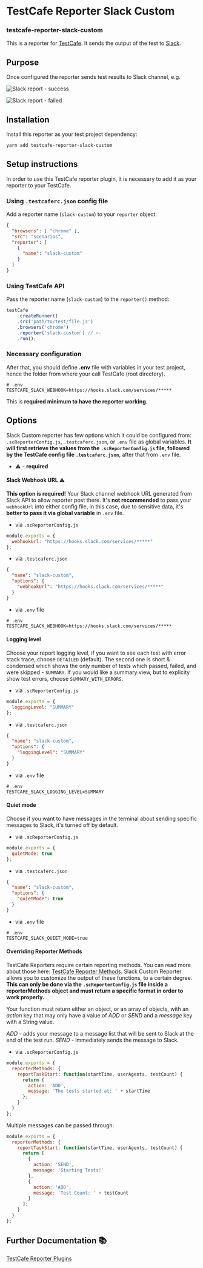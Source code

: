 # TestCafe Reporter Slack Custom
### testcafe-reporter-slack-custom

This is a reporter for [TestCafe](http://devexpress.github.io/testcafe). It sends the output of the test to [Slack](https://slack.com/).

## Purpose
Once configured the reporter sends test results to Slack channel, e.g.

![Slack report - success](media/slack-report-success.png)

![Slack report - failed](media/slack-report-failed.png)

## Installation

Install this reporter as your test project dependency:

```bash
yarn add testcafe-reporter-slack-custom
```

## Setup instructions
In order to use this TestCafe reporter plugin, it is necessary to add it as your reporter to your TestCafe.

### Using `.testcaferc.json` config file

Add a reporter name (`slack-custom`) to your `reporter` object:

```json
{
  "browsers": [ "chrome" ],
  "src": "scenarios",
  "reporter": [
    {
      "name": "slack-custom"
    }
  ]
}
```

### Using TestCafe API

Pass the reporter name (`slack-custom`) to the `reporter()` method:

```js
testCafe
    .createRunner()
    .src('path/to/test/file.js')
    .browsers('chrome')
    .reporter('slack-custom') // <-
    .run();
```

### Necessary configuration

After that, you should define **.env** file with variables in your test project, hence the folder from where your call TestCafe (root directory).

```dotenv
# .env
TESTCAFE_SLACK_WEBHOOK=https://hooks.slack.com/services/*****
```

This is **required minimum to have the reporter working**.

## Options

Slack Custom reporter has few options which it could be configured from: `.scReporterConfig.js`, `.testcaferc.json`, or `.env` file as global variables.
**It will first retrieve the values from the `.scReporterConfig.js` file, followed by the TestCafe config file `.testcaferc.json`**, after that from `.env` file.

* :warning: - **required**

#### Slack Webhook URL :warning:

**This option is required!** Your Slack channel webhook URL generated from Slack API to allow reporter post there.
It's **not recommended** to pass your `webhookUrl` into either config file, in this case, due to sensitive data, it's **better to pass it via global variable** in `.env` file.

* via `.scReporterConfig.js`

```javascript
module.exports = {
  webhookUrl: "https://hooks.slack.com/services/*****"
};
```

* via `.testcaferc.json`

```json
{
  "name": "slack-custom",
  "options": {
    "webhookUrl": "https://hooks.slack.com/services/*****"
  }
}
```

* via `.env` file

```dotenv
# .env
TESTCAFE_SLACK_WEBHOOK=https://hooks.slack.com/services/*****
```

#### Logging level

Choose your report logging level, if you want to see each test with error stack trace, choose `DETAILED` (default). The second one is short & condensed which shows the only number of tests which passed, failed, and were skipped - `SUMMARY`.  If you would like a summary view, but to explicity show test errors, choose `SUMMARY_WITH_ERRORS`.

* via `.scReporterConfig.js`

```javascript
module.exports = {
  loggingLevel: "SUMMARY"
};
```

* via `.testcaferc.json`

```json
{
  "name": "slack-custom",
  "options": {
    "loggingLevel": "SUMMARY"
  }
}
```

* via `.env` file

```dotenv
# .env
TESTCAFE_SLACK_LOGGING_LEVEL=SUMMARY
```

#### Quiet mode

Choose if you want to have messages in the terminal about sending specific messages to Slack, it's turned off by default.


* via `.scReporterConfig.js`

```javascript
module.exports = {
  quietMode: true
};
```

* via `.testcaferc.json`

```json
{
  "name": "slack-custom",
  "options": {
    "quietMode": true
  }
}
```

* via `.env` file

```dotenv
# .env
TESTCAFE_SLACK_QUIET_MODE=true
```

#### Overriding Reporter Methods

TestCafe Reporters require certain reporting methods. You can read more about those here: [TestCafe Reporter Methods](https://devexpress.github.io/testcafe/documentation/extending-testcafe/reporter-plugin/reporter-methods.html). Slack Custom Reporter allows you to customize the output of these functions, to a certain degree.  **This can only be done via the `.scReporterConfig.js` file inside a reporterMethods object and must return a specific format in order to work properly.**

Your function must return either an object, or an array of objects, with an *action* key that may only have a value of *ADD* or *SEND* and a *message* key with a String value.

*ADD* - adds your message to a message list that will be sent to Slack at the end of the test run.
*SEND* - immediately sends the message to Slack.

* via `.scReporterConfig.js`

```javascript
module.exports = {
  reporterMethods: {
    reportTaskStart: function(startTime, userAgents, testCount) {
      return {
        action: 'ADD',
        message: 'The tests started at: ' + startTime
      };
    }
  }
};
```

Multiple messages can be passed through:

```javascript
module.exports = {
  reporterMethods: {
    reportTaskStart: function(startTime, userAgents, testCount) {
      return [
        {
          action: 'SEND',
          message: 'Starting Tests!'
        },
        {
          action: 'ADD',
          message: 'Test Count: ' + testCount
        }
      ];
    }
  }
};
```

## Further Documentation :books:
[TestCafe Reporter Plugins](https://devexpress.github.io/testcafe/documentation/extending-testcafe/reporter-plugin/)
